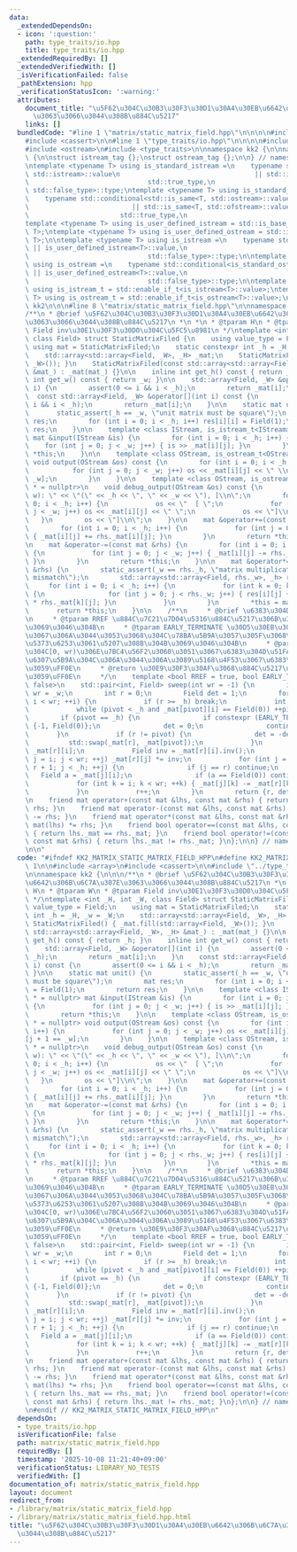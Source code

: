 ```yaml
---
data:
  _extendedDependsOn:
  - icon: ':question:'
    path: type_traits/io.hpp
    title: type_traits/io.hpp
  _extendedRequiredBy: []
  _extendedVerifiedWith: []
  _isVerificationFailed: false
  _pathExtension: hpp
  _verificationStatusIcon: ':warning:'
  attributes:
    document_title: "\u5F62\u304C\u30B3\u30F3\u30D1\u30A4\u30EB\u6642\u306B\u6C7A\u307E\
      \u3063\u3066\u3044\u308B\u884C\u5217"
    links: []
  bundledCode: "#line 1 \"matrix/static_matrix_field.hpp\"\n\n\n\n#include <array>\n\
    #include <cassert>\n\n#line 1 \"type_traits/io.hpp\"\n\n\n\n#include <istream>\n\
    #include <ostream>\n#include <type_traits>\n\nnamespace kk2 {\n\nnamespace type_traits\
    \ {\n\nstruct istream_tag {};\nstruct ostream_tag {};\n\n} // namespace type_traits\n\
    \ntemplate <typename T> using is_standard_istream =\n    typename std::conditional<std::is_same<T,\
    \ std::istream>::value\n                                  || std::is_same<T, std::ifstream>::value,\n\
    \                              std::true_type,\n                             \
    \ std::false_type>::type;\ntemplate <typename T> using is_standard_ostream =\n\
    \    typename std::conditional<std::is_same<T, std::ostream>::value\n        \
    \                          || std::is_same<T, std::ofstream>::value,\n       \
    \                       std::true_type,\n                              std::false_type>::type;\n\
    template <typename T> using is_user_defined_istream = std::is_base_of<type_traits::istream_tag,\
    \ T>;\ntemplate <typename T> using is_user_defined_ostream = std::is_base_of<type_traits::ostream_tag,\
    \ T>;\n\ntemplate <typename T> using is_istream =\n    typename std::conditional<is_standard_istream<T>::value\
    \ || is_user_defined_istream<T>::value,\n                              std::true_type,\n\
    \                              std::false_type>::type;\n\ntemplate <typename T>\
    \ using is_ostream =\n    typename std::conditional<is_standard_ostream<T>::value\
    \ || is_user_defined_ostream<T>::value,\n                              std::true_type,\n\
    \                              std::false_type>::type;\n\ntemplate <typename T>\
    \ using is_istream_t = std::enable_if_t<is_istream<T>::value>;\ntemplate <typename\
    \ T> using is_ostream_t = std::enable_if_t<is_ostream<T>::value>;\n\n} // namespace\
    \ kk2\n\n\n#line 8 \"matrix/static_matrix_field.hpp\"\n\nnamespace kk2 {\n\n\n\
    /**\n * @brief \u5F62\u304C\u30B3\u30F3\u30D1\u30A4\u30EB\u6642\u306B\u6C7A\u307E\
    \u3063\u3066\u3044\u308B\u884C\u5217\n *\n *\n * @tparam H\n * @tparam W\n * @tparam\
    \ Field inv\u30E1\u30F3\u30D0\u304C\u5FC5\u8981\n */\ntemplate <int _H, int _W,\
    \ class Field> struct StaticMatrixFiled {\n    using value_type = Field;\n   \
    \ using mat = StaticMatrixFiled;\n    static constexpr int _h = _H, _w = _W;\n\
    \    std::array<std::array<Field, _W>, _H> _mat;\n    StaticMatrixFiled() { _mat.fill(std::array<Field,\
    \ _W>()); }\n    StaticMatrixFiled(const std::array<std::array<Field, _W>, _H>\
    \ &mat_) : _mat(mat_) {}\n\n    inline int get_h() const { return _h; }\n    inline\
    \ int get_w() const { return _w; }\n\n    std::array<Field, _W> &operator[](int\
    \ i) {\n        assert(0 <= i && i < _h);\n        return _mat[i];\n    }\n  \
    \  const std::array<Field, _W> &operator[](int i) const {\n        assert(0 <=\
    \ i && i < _h);\n        return _mat[i];\n    }\n\n    static mat unit() {\n \
    \       static_assert(_h == _w, \"unit matrix must be square\");\n        mat\
    \ res;\n        for (int i = 0; i < _h; i++) res[i][i] = Field(1);\n        return\
    \ res;\n    }\n\n    template <class IStream, is_istream_t<IStream> * = nullptr>\
    \ mat &input(IStream &is) {\n        for (int i = 0; i < _h; i++) {\n        \
    \    for (int j = 0; j < _w; j++) { is >> _mat[i][j]; }\n        }\n        return\
    \ *this;\n    }\n\n    template <class OStream, is_ostream_t<OStream> * = nullptr>\
    \ void output(OStream &os) const {\n        for (int i = 0; i < _h; i++) {\n \
    \           for (int j = 0; j < _w; j++) os << _mat[i][j] << \" \\n\"[j + 1 ==\
    \ _w];\n        }\n    }\n\n    template <class OStream, is_ostream_t<OStream>\
    \ * = nullptr>\n    void debug_output(OStream &os) const {\n        os << \"(h,\
    \ w): \" << \"(\" << _h << \", \" << _w << \"), [\\n\";\n        for (int i =\
    \ 0; i < _h; i++) {\n            os << \"  [ \";\n            for (int j = 0;\
    \ j < _w; j++) os << _mat[i][j] << \" \";\n            os << \"]\\n\";\n     \
    \   }\n        os << \"]\\n\";\n    }\n\n    mat &operator+=(const mat &rhs) {\n\
    \        for (int i = 0; i < _h; i++) {\n            for (int j = 0; j < _w; j++)\
    \ { _mat[i][j] += rhs._mat[i][j]; }\n        }\n        return *this;\n    }\n\
    \n    mat &operator-=(const mat &rhs) {\n        for (int i = 0; i < _h; i++)\
    \ {\n            for (int j = 0; j < _w; j++) { _mat[i][j] -= rhs._mat[i][j];\
    \ }\n        }\n        return *this;\n    }\n\n    mat &operator*=(const mat\
    \ &rhs) {\n        static_assert(_w == rhs._h, \"matrix multiplication dimension\
    \ mismatch\");\n        std::array<std::array<Field, rhs._w>, _h> res{};\n   \
    \     for (int i = 0; i < _h; i++) {\n            for (int k = 0; k < _w; k++)\
    \ {\n                for (int j = 0; j < rhs._w; j++) { res[i][j] += _mat[i][k]\
    \ * rhs._mat[k][j]; }\n            }\n        }\n        *this = mat(res);\n \
    \       return *this;\n    }\n\n    /**\n     * @brief \u6383\u304D\u51FA\u3057\
    \n     * @tparam RREF \u884C\u7C21\u7D04\u5316\u884C\u5217\u306B\u3059\u308B\u304B\
    \u3069\u3046\u304B\n     * @tparam EARLY_TERMINATE \u30D5\u30EB\u30E9\u30F3\u30AF\
    \u3067\u306A\u3044\u3053\u3068\u304C\u78BA\u5B9A\u3057\u305F\u3068\u304D\u306B\
    \u5373\u6253\u3061\u5207\u308B\u304B\u3069\u3046\u304B\n     * @param wr \u5217\
    \u304C[0, wr)\u306E\u7BC4\u56F2\u3060\u3051\u3067\u6383\u304D\u51FA\u3059\uFF0E\
    \u6307\u5B9A\u304C\u306A\u3044\u306A\u3089\u5168\u4F53\u3067\u6383\u304D\u51FA\
    \u3059\uFF0E\n     * @return \u30E9\u30F3\u30AF\u3068\u884C\u5217\u5F0F\u3092\u8FD4\
    \u3059\uFF0E\n     */\n    template <bool RREF = true, bool EARLY_TERMINATE =\
    \ false>\n    std::pair<int, Field> sweep(int wr = -1) {\n        if (wr == -1)\
    \ wr = _w;\n        int r = 0;\n        Field det = 1;\n        for (int i = 0;\
    \ i < wr; ++i) {\n            if (r >= _h) break;\n            int pivot = r;\n\
    \            while (pivot < _h and _mat[pivot][i] == Field(0)) ++pivot;\n    \
    \        if (pivot == _h) {\n                if constexpr (EARLY_TERMINATE) return\
    \ {-1, Field(0)};\n                det = 0;\n                continue;\n     \
    \       }\n            if (r != pivot) {\n                det = -det;\n      \
    \          std::swap(_mat[r], _mat[pivot]);\n            }\n            det *=\
    \ _mat[r][i];\n            Field inv = _mat[r][i].inv();\n            for (int\
    \ j = i; j < wr; ++j) _mat[r][j] *= inv;\n            for (int j = RREF ? 0 :\
    \ r + 1; j < _h; ++j) {\n                if (j == r) continue;\n             \
    \   Field a = _mat[j][i];\n                if (a == Field(0)) continue;\n    \
    \            for (int k = i; k < wr; ++k) { _mat[j][k] -= _mat[r][k] * a; }\n\
    \            }\n            r++;\n        }\n        return {r, det};\n    }\n\
    \n    friend mat operator+(const mat &lhs, const mat &rhs) { return mat(lhs) +=\
    \ rhs; }\n    friend mat operator-(const mat &lhs, const mat &rhs) { return mat(lhs)\
    \ -= rhs; }\n    friend mat operator*(const mat &lhs, const mat &rhs) { return\
    \ mat(lhs) *= rhs; }\n    friend bool operator==(const mat &lhs, const mat &rhs)\
    \ { return lhs._mat == rhs._mat; }\n    friend bool operator!=(const mat &lhs,\
    \ const mat &rhs) { return lhs._mat != rhs._mat; }\n};\n\n} // namespace kk2\n\
    \n\n"
  code: "#ifndef KK2_MATRIX_STATIC_MATRIX_FIELD_HPP\n#define KK2_MATRIX_STATIC_MATRIX_FIELD_HPP\
    \ 1\n\n#include <array>\n#include <cassert>\n\n#include \"../type_traits/io.hpp\"\
    \n\nnamespace kk2 {\n\n\n/**\n * @brief \u5F62\u304C\u30B3\u30F3\u30D1\u30A4\u30EB\
    \u6642\u306B\u6C7A\u307E\u3063\u3066\u3044\u308B\u884C\u5217\n *\n *\n * @tparam\
    \ H\n * @tparam W\n * @tparam Field inv\u30E1\u30F3\u30D0\u304C\u5FC5\u8981\n\
    \ */\ntemplate <int _H, int _W, class Field> struct StaticMatrixFiled {\n    using\
    \ value_type = Field;\n    using mat = StaticMatrixFiled;\n    static constexpr\
    \ int _h = _H, _w = _W;\n    std::array<std::array<Field, _W>, _H> _mat;\n   \
    \ StaticMatrixFiled() { _mat.fill(std::array<Field, _W>()); }\n    StaticMatrixFiled(const\
    \ std::array<std::array<Field, _W>, _H> &mat_) : _mat(mat_) {}\n\n    inline int\
    \ get_h() const { return _h; }\n    inline int get_w() const { return _w; }\n\n\
    \    std::array<Field, _W> &operator[](int i) {\n        assert(0 <= i && i <\
    \ _h);\n        return _mat[i];\n    }\n    const std::array<Field, _W> &operator[](int\
    \ i) const {\n        assert(0 <= i && i < _h);\n        return _mat[i];\n   \
    \ }\n\n    static mat unit() {\n        static_assert(_h == _w, \"unit matrix\
    \ must be square\");\n        mat res;\n        for (int i = 0; i < _h; i++) res[i][i]\
    \ = Field(1);\n        return res;\n    }\n\n    template <class IStream, is_istream_t<IStream>\
    \ * = nullptr> mat &input(IStream &is) {\n        for (int i = 0; i < _h; i++)\
    \ {\n            for (int j = 0; j < _w; j++) { is >> _mat[i][j]; }\n        }\n\
    \        return *this;\n    }\n\n    template <class OStream, is_ostream_t<OStream>\
    \ * = nullptr> void output(OStream &os) const {\n        for (int i = 0; i < _h;\
    \ i++) {\n            for (int j = 0; j < _w; j++) os << _mat[i][j] << \" \\n\"\
    [j + 1 == _w];\n        }\n    }\n\n    template <class OStream, is_ostream_t<OStream>\
    \ * = nullptr>\n    void debug_output(OStream &os) const {\n        os << \"(h,\
    \ w): \" << \"(\" << _h << \", \" << _w << \"), [\\n\";\n        for (int i =\
    \ 0; i < _h; i++) {\n            os << \"  [ \";\n            for (int j = 0;\
    \ j < _w; j++) os << _mat[i][j] << \" \";\n            os << \"]\\n\";\n     \
    \   }\n        os << \"]\\n\";\n    }\n\n    mat &operator+=(const mat &rhs) {\n\
    \        for (int i = 0; i < _h; i++) {\n            for (int j = 0; j < _w; j++)\
    \ { _mat[i][j] += rhs._mat[i][j]; }\n        }\n        return *this;\n    }\n\
    \n    mat &operator-=(const mat &rhs) {\n        for (int i = 0; i < _h; i++)\
    \ {\n            for (int j = 0; j < _w; j++) { _mat[i][j] -= rhs._mat[i][j];\
    \ }\n        }\n        return *this;\n    }\n\n    mat &operator*=(const mat\
    \ &rhs) {\n        static_assert(_w == rhs._h, \"matrix multiplication dimension\
    \ mismatch\");\n        std::array<std::array<Field, rhs._w>, _h> res{};\n   \
    \     for (int i = 0; i < _h; i++) {\n            for (int k = 0; k < _w; k++)\
    \ {\n                for (int j = 0; j < rhs._w; j++) { res[i][j] += _mat[i][k]\
    \ * rhs._mat[k][j]; }\n            }\n        }\n        *this = mat(res);\n \
    \       return *this;\n    }\n\n    /**\n     * @brief \u6383\u304D\u51FA\u3057\
    \n     * @tparam RREF \u884C\u7C21\u7D04\u5316\u884C\u5217\u306B\u3059\u308B\u304B\
    \u3069\u3046\u304B\n     * @tparam EARLY_TERMINATE \u30D5\u30EB\u30E9\u30F3\u30AF\
    \u3067\u306A\u3044\u3053\u3068\u304C\u78BA\u5B9A\u3057\u305F\u3068\u304D\u306B\
    \u5373\u6253\u3061\u5207\u308B\u304B\u3069\u3046\u304B\n     * @param wr \u5217\
    \u304C[0, wr)\u306E\u7BC4\u56F2\u3060\u3051\u3067\u6383\u304D\u51FA\u3059\uFF0E\
    \u6307\u5B9A\u304C\u306A\u3044\u306A\u3089\u5168\u4F53\u3067\u6383\u304D\u51FA\
    \u3059\uFF0E\n     * @return \u30E9\u30F3\u30AF\u3068\u884C\u5217\u5F0F\u3092\u8FD4\
    \u3059\uFF0E\n     */\n    template <bool RREF = true, bool EARLY_TERMINATE =\
    \ false>\n    std::pair<int, Field> sweep(int wr = -1) {\n        if (wr == -1)\
    \ wr = _w;\n        int r = 0;\n        Field det = 1;\n        for (int i = 0;\
    \ i < wr; ++i) {\n            if (r >= _h) break;\n            int pivot = r;\n\
    \            while (pivot < _h and _mat[pivot][i] == Field(0)) ++pivot;\n    \
    \        if (pivot == _h) {\n                if constexpr (EARLY_TERMINATE) return\
    \ {-1, Field(0)};\n                det = 0;\n                continue;\n     \
    \       }\n            if (r != pivot) {\n                det = -det;\n      \
    \          std::swap(_mat[r], _mat[pivot]);\n            }\n            det *=\
    \ _mat[r][i];\n            Field inv = _mat[r][i].inv();\n            for (int\
    \ j = i; j < wr; ++j) _mat[r][j] *= inv;\n            for (int j = RREF ? 0 :\
    \ r + 1; j < _h; ++j) {\n                if (j == r) continue;\n             \
    \   Field a = _mat[j][i];\n                if (a == Field(0)) continue;\n    \
    \            for (int k = i; k < wr; ++k) { _mat[j][k] -= _mat[r][k] * a; }\n\
    \            }\n            r++;\n        }\n        return {r, det};\n    }\n\
    \n    friend mat operator+(const mat &lhs, const mat &rhs) { return mat(lhs) +=\
    \ rhs; }\n    friend mat operator-(const mat &lhs, const mat &rhs) { return mat(lhs)\
    \ -= rhs; }\n    friend mat operator*(const mat &lhs, const mat &rhs) { return\
    \ mat(lhs) *= rhs; }\n    friend bool operator==(const mat &lhs, const mat &rhs)\
    \ { return lhs._mat == rhs._mat; }\n    friend bool operator!=(const mat &lhs,\
    \ const mat &rhs) { return lhs._mat != rhs._mat; }\n};\n\n} // namespace kk2\n\
    \n#endif // KK2_MATRIX_STATIC_MATRIX_FIELD_HPP\n"
  dependsOn:
  - type_traits/io.hpp
  isVerificationFile: false
  path: matrix/static_matrix_field.hpp
  requiredBy: []
  timestamp: '2025-10-08 11:21:40+09:00'
  verificationStatus: LIBRARY_NO_TESTS
  verifiedWith: []
documentation_of: matrix/static_matrix_field.hpp
layout: document
redirect_from:
- /library/matrix/static_matrix_field.hpp
- /library/matrix/static_matrix_field.hpp.html
title: "\u5F62\u304C\u30B3\u30F3\u30D1\u30A4\u30EB\u6642\u306B\u6C7A\u307E\u3063\u3066\
  \u3044\u308B\u884C\u5217"
---
```

